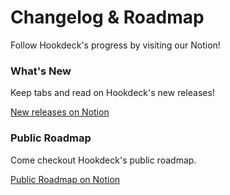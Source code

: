 # Changelog & Roadmap

Follow Hookdeck's progress by visiting our Notion!

### What's New
Keep tabs and read on Hookdeck's new releases! 

[New releases on Notion](https://www.notion.so/hoodeck/6414e402b99748baa23122188cde51f5?v=2418fff58d9e4ebf9988119934ede778)


### Public Roadmap

Come checkout Hookdeck's public roadmap.

[Public Roadmap on Notion](https://www.notion.so/hoodeck/69276510ee8b48408ca12bdbe60b0ece?v=0c174fdd5d98465db3a74dc9bcdb7df2)
